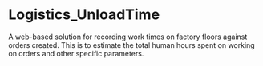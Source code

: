 # Logistics_UnloadTime
A web-based solution for recording work times on factory floors against orders created. This is to estimate the total human hours spent on working on orders and other specific parameters.
